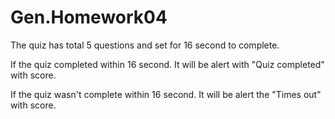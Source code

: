 # Gen.Homework04

The quiz has total 5 questions and set for 16 second to complete.

If the quiz completed within 16 second. It will be alert with "Quiz completed" with score.

If the quiz wasn't complete within 16 second. It will be alert the "Times out" with score.
